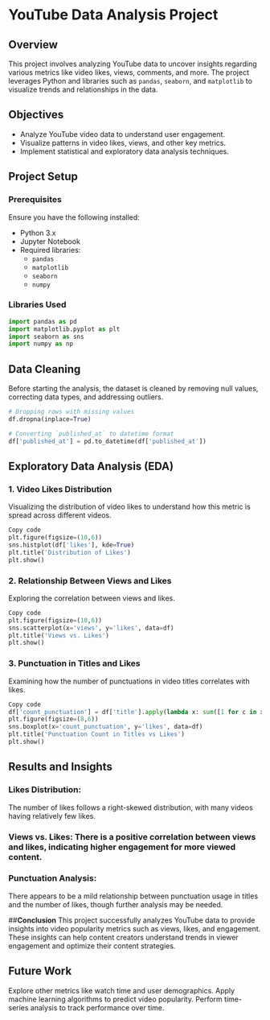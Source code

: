 # YouTube Data Analysis Project

## Overview
This project involves analyzing YouTube data to uncover insights regarding various metrics like video likes, views, comments, and more. The project leverages Python and libraries such as `pandas`, `seaborn`, and `matplotlib` to visualize trends and relationships in the data.

## Objectives
- Analyze YouTube video data to understand user engagement.
- Visualize patterns in video likes, views, and other key metrics.
- Implement statistical and exploratory data analysis techniques.

## Project Setup

### Prerequisites
Ensure you have the following installed:

- Python 3.x
- Jupyter Notebook
- Required libraries:
  - `pandas`
  - `matplotlib`
  - `seaborn`
  - `numpy`

### Libraries Used

```python
import pandas as pd
import matplotlib.pyplot as plt
import seaborn as sns
import numpy as np
```

## Data Cleaning
Before starting the analysis, the dataset is cleaned by removing null values, correcting data types, and addressing outliers.
```python
# Dropping rows with missing values
df.dropna(inplace=True)

# Converting `published_at` to datetime format
df['published_at'] = pd.to_datetime(df['published_at'])
```

## Exploratory Data Analysis (EDA)
### 1. Video Likes Distribution
Visualizing the distribution of video likes to understand how this metric is spread across different videos.

```python
Copy code
plt.figure(figsize=(10,6))
sns.histplot(df['likes'], kde=True)
plt.title('Distribution of Likes')
plt.show()
```

### 2. Relationship Between Views and Likes
Exploring the correlation between views and likes.

```python
Copy code
plt.figure(figsize=(10,6))
sns.scatterplot(x='views', y='likes', data=df)
plt.title('Views vs. Likes')
plt.show()
```

### 3. Punctuation in Titles and Likes
Examining how the number of punctuations in video titles correlates with likes.

```python
Copy code
df['count_punctuation'] = df['title'].apply(lambda x: sum([1 for c in x if c in string.punctuation]))
plt.figure(figsize=(8,6))
sns.boxplot(x='count_punctuation', y='likes', data=df)
plt.title('Punctuation Count in Titles vs Likes')
plt.show()
```

## **Results and Insights**
### **Likes Distribution:** 
The number of likes follows a right-skewed distribution, with many videos having relatively few likes.
### **Views vs. Likes:** There is a positive correlation between views and likes, indicating higher engagement for more viewed content.
### **Punctuation Analysis:**
There appears to be a mild relationship between punctuation usage in titles and the number of likes, though further analysis may be needed.

##**Conclusion**
This project successfully analyzes YouTube data to provide insights into video popularity metrics such as views, likes, and engagement. These insights can help content creators understand trends in viewer engagement and optimize their content strategies.

## **Future Work**
Explore other metrics like watch time and user demographics.
Apply machine learning algorithms to predict video popularity.
Perform time-series analysis to track performance over time.

